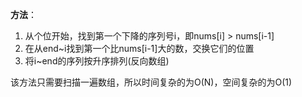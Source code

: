 **方法**：
1. 从个位开始，找到第一个下降的序列号i，即nums[i] > nums[i-1]
2. 在从end~i找到第一个比nums[i-1]大的数，交换它们的位置
3. 将i~end的序列按升序排列(反向数组)

该方法只需要扫描一遍数组，所以时间复杂的为O(N)，空间复杂的为O(1)
